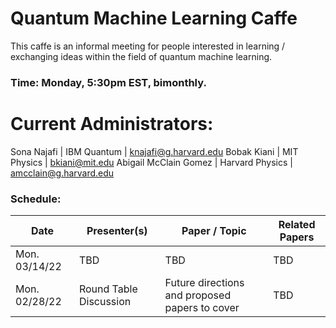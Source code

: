 # Quantum Machine Learning Caffe
This caffe is an informal meeting for people interested in learning / exchanging ideas within the field of quantum machine learning. 

### Time: Monday, 5:30pm EST, bimonthly. 

# Current Administrators: 
Sona Najafi | IBM Quantum | knajafi@g.harvard.edu
Bobak Kiani | MIT Physics | bkiani@mit.edu
Abigail McClain Gomez | Harvard Physics | amcclain@g.harvard.edu

### Schedule: 

| Date           | Presenter(s)   | Paper / Topic   | Related Papers|
| -------------- | ---------------------- | ------------------------------------------------ | -------------- | 
| Mon. 03/14/22  | TBD | TBD | TBD |
| Mon. 02/28/22  | Round Table Discussion | Future directions and proposed papers to cover   | TBD | 
